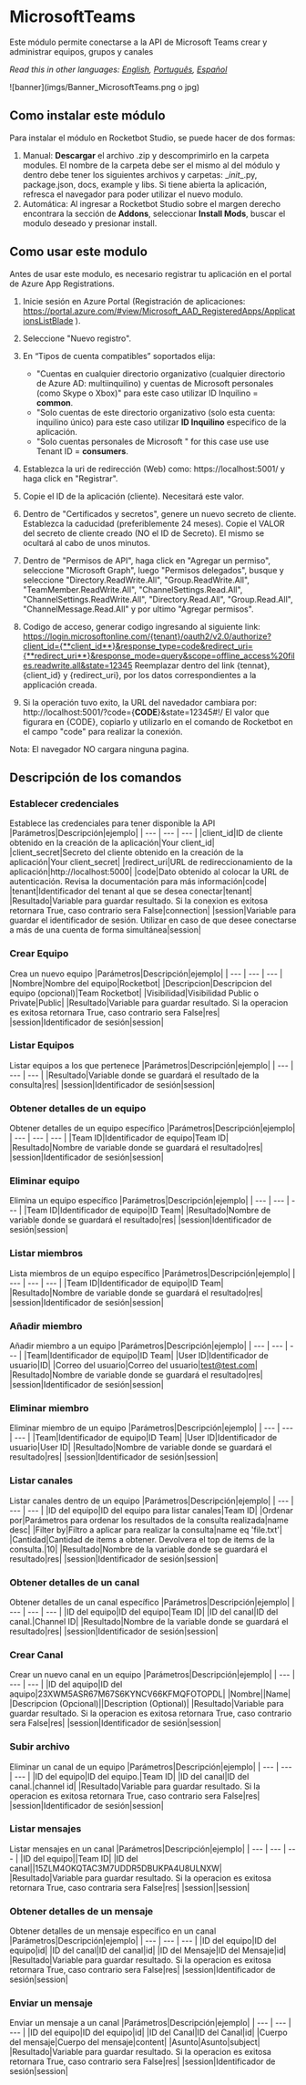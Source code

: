 



# MicrosoftTeams
  
Este módulo permite conectarse a la API de Microsoft Teams crear y administrar equipos, grupos y canales  

*Read this in other languages: [English](Manual_MicrosoftTeams.md), [Português](Manual_MicrosoftTeams.pr.md), [Español](Manual_MicrosoftTeams.es.md)*
  
![banner](imgs/Banner_MicrosoftTeams.png o jpg)
## Como instalar este módulo
  
Para instalar el módulo en Rocketbot Studio, se puede hacer de dos formas:
1. Manual: __Descargar__ el archivo .zip y descomprimirlo en la carpeta modules. El nombre de la carpeta debe ser el mismo al del módulo y dentro debe tener los siguientes archivos y carpetas: \__init__.py, package.json, docs, example y libs. Si tiene abierta la aplicación, refresca el navegador para poder utilizar el nuevo modulo.
2. Automática: Al ingresar a Rocketbot Studio sobre el margen derecho encontrara la sección de **Addons**, seleccionar **Install Mods**, buscar el modulo deseado y presionar install.  


## Como usar este modulo

Antes de usar este modulo, es necesario registrar tu aplicación en el portal de Azure App Registrations. 

1. Inicie sesión en Azure Portal (Registración de aplicaciones: https://portal.azure.com/#view/Microsoft_AAD_RegisteredApps/ApplicationsListBlade ).
2. Seleccione "Nuevo registro".
3. En “Tipos de cuenta compatibles” soportados elija:
    - "Cuentas en cualquier directorio organizativo (cualquier directorio de Azure AD: multiinquilino) y cuentas de Microsoft personales (como Skype o Xbox)" para este caso utilizar  ID Inquilino = **common**.
    - "Solo cuentas de este directorio organizativo (solo esta cuenta: inquilino único) para este caso utilizar **ID Inquilino** especifico de la aplicación.
    - "Solo cuentas personales de Microsoft " for this case use use Tenant ID = **consumers**.
4. Establezca la uri de redirección (Web) como: https://localhost:5001/ y haga click en "Registrar".
5. Copie el ID de la aplicación (cliente). Necesitará este valor.

6. Dentro de "Certificados y secretos", genere un nuevo secreto de cliente. Establezca la caducidad (preferiblemente 24 meses). Copie el VALOR del secreto de cliente creado (NO el ID de Secreto). El mismo se ocultará al cabo de unos minutos.
7. Dentro de "Permisos de API", haga click en "Agregar un permiso", seleccione "Microsoft Graph", luego "Permisos delegados", busque y seleccione "Directory.ReadWrite.All", "Group.ReadWrite.All", "TeamMember.ReadWrite.All", "ChannelSettings.Read.All", "ChannelSettings.ReadWrite.All", "Directory.Read.All", "Group.Read.All", "ChannelMessage.Read.All" y por ultimo "Agregar permisos".
8. Codigo de acceso, generar codigo ingresando al siguiente link:
https://login.microsoftonline.com/{tenant}/oauth2/v2.0/authorize?client_id={**client_id**}&response_type=code&redirect_uri={**redirect_uri**}&response_mode=query&scope=offline_access%20files.readwrite.all&state=12345
Reemplazar dentro del link {tennat}, {client_id} y {redirect_uri}, por los datos 
correspondientes a la applicación creada.
9. Si la operación tuvo exito, la URL del navedador cambiara por: http://localhost:5001/?code={**CODE**}&state=12345#!/ 
El valor que figurara en {CODE}, copiarlo y utilizarlo en el comando de Rocketbot en el campo "code" para realizar la conexión.

Nota: El navegador NO cargara ninguna pagina.

## Descripción de los comandos

### Establecer credenciales
  
Establece las credenciales para tener disponible la API
|Parámetros|Descripción|ejemplo|
| --- | --- | --- |
|client_id|ID de cliente obtenido en la creación de la aplicación|Your client_id|
|client_secret|Secreto del cliente obtenido en la creación de la aplicación|Your client_secret|
|redirect_uri|URL de redireccionamiento de la aplicación|http://localhost:5000|
|code|Dato obtenido al colocar la URL de autenticación. Revisa la documentación para más información|code|
|tenant|Identificador del tenant al que se desea conectar|tenant|
|Resultado|Variable para guardar resultado. Si la conexion es exitosa retornara True, caso contrario sera False|connection|
|session|Variable para guardar el identificador de sesión. Utilizar en caso de que desee conectarse a más de una cuenta de forma simultánea|session|

### Crear Equipo
  
Crea un nuevo equipo
|Parámetros|Descripción|ejemplo|
| --- | --- | --- |
|Nombre|Nombre del equipo|Rocketbot|
|Descripcion|Descripcion del equipo (opcional)|Team Rocketbot|
|Visibilidad|Visibilidad Public o Private|Public|
|Resultado|Variable para guardar resultado. Si la operacion es exitosa retornara True, caso contrario sera False|res|
|session|Identificador de sesión|session|

### Listar Equipos
  
Listar equipos a los que pertenece
|Parámetros|Descripción|ejemplo|
| --- | --- | --- |
|Resultado|Variable donde se guardará el resultado de la consulta|res|
|session|Identificador de sesión|session|

### Obtener detalles de un equipo
  
Obtener detalles de un equipo específico
|Parámetros|Descripción|ejemplo|
| --- | --- | --- |
|Team ID|Identificador de equipo|Team ID|
|Resultado|Nombre de variable donde se guardará el resultado|res|
|session|Identificador de sesión|session|

### Eliminar equipo
  
Elimina un equipo específico
|Parámetros|Descripción|ejemplo|
| --- | --- | --- |
|Team ID|Identificador de equipo|ID Team|
|Resultado|Nombre de variable donde se guardará el resultado|res|
|session|Identificador de sesión|session|

### Listar miembros
  
Lista miembros de un equipo específico
|Parámetros|Descripción|ejemplo|
| --- | --- | --- |
|Team ID|Identificador de equipo|ID Team|
|Resultado|Nombre de variable donde se guardará el resultado|res|
|session|Identificador de sesión|session|

### Añadir miembro
  
Añadir miembro a un equipo
|Parámetros|Descripción|ejemplo|
| --- | --- | --- |
|Team|Identificador de equipo|ID Team|
|User ID|Identificador de usuario|ID|
|Correo del usuario|Correo del usuario|test@test.com|
|Resultado|Nombre de variable donde se guardará el resultado|res|
|session|Identificador de sesión|session|

### Eliminar miembro
  
Eliminar miembro de un equipo
|Parámetros|Descripción|ejemplo|
| --- | --- | --- |
|Team|Identificador de equipo|ID Team|
|User ID|Identificador de usuario|User ID|
|Resultado|Nombre de variable donde se guardará el resultado|res|
|session|Identificador de sesión|session|

### Listar canales
  
Listar canales dentro de un equipo
|Parámetros|Descripción|ejemplo|
| --- | --- | --- |
|ID del equipo|ID del equipo para listar canales|Team ID|
|Ordenar por|Parámetros para ordenar los resultados de la consulta realizada|name desc|
|Filter by|Filtro a aplicar para realizar la consulta|name eq 'file.txt'|
|Cantidad|Cantidad de items a obtener. Devolvera el top de items de la consulta.|10|
|Resultado|Nombre de la variable donde se guardará el resultado|res|
|session|Identificador de sesión|session|

### Obtener detalles de un canal
  
Obtener detalles de un canal específico
|Parámetros|Descripción|ejemplo|
| --- | --- | --- |
|ID del equipo|ID del equipo|Team ID|
|ID del canal|ID del canal.|Channel ID|
|Resultado|Nombre de la variable donde se guardará el resultado|res|
|session|Identificador de sesión|session|

### Crear Canal
  
Crear un nuevo canal en un equipo
|Parámetros|Descripción|ejemplo|
| --- | --- | --- |
|ID del aquipo|ID del aquipo|23XWM5ASR67M67S6KYNCV66KFMQFOTOPDL|
|Nombre||Name|
|Descripcion (Opcional)||Description (Optional)|
|Resultado|Variable para guardar resultado. Si la operacion es exitosa retornara True, caso contrario sera False|res|
|session|Identificador de sesión|session|

### Subir archivo
  
Eliminar un canal de un equipo
|Parámetros|Descripción|ejemplo|
| --- | --- | --- |
|ID del equipo|ID del equipo.|Team ID|
|ID del canal|ID del canal.|channel id|
|Resultado|Variable para guardar resultado. Si la operacion es exitosa retornara True, caso contrario sera False|res|
|session|Identificador de sesión|session|

### Listar mensajes
  
Listar mensajes en un canal
|Parámetros|Descripción|ejemplo|
| --- | --- | --- |
|ID del equipo||Team ID|
|ID del canal||15ZLM4OKQTAC3M7UDDR5DBUKPA4U8ULNXW|
|Resultado|Variable para guardar resultado. Si la operacion es exitosa retornara True, caso contraria sera False|res|
|session||session|

### Obtener detalles de un mensaje
  
Obtener detalles de un mensaje específico en un canal
|Parámetros|Descripción|ejemplo|
| --- | --- | --- |
|ID del equipo|ID del equipo|id|
|ID del canal|ID del canal|id|
|ID del Mensaje|ID del Mensaje|id|
|Resultado|Variable para guardar resultado. Si la operacion es exitosa retornara True, caso contrario sera False|res|
|session|Identificador de sesión|session|

### Enviar un mensaje
  
Enviar un mensaje a un canal
|Parámetros|Descripción|ejemplo|
| --- | --- | --- |
|ID del equipo|ID del equipo|id|
|ID del Canal|ID del Canal|id|
|Cuerpo del mensaje|Cuerpo del mensaje|content|
|Asunto|Asunto|subject|
|Resultado|Variable para guardar resultado. Si la operacion es exitosa retornara True, caso contrario sera False|res|
|session|Identificador de sesión|session|
